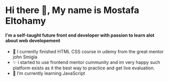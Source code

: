 <H1>                Hi there 👋,  My name is Mostafa Eltohamy </H1>
<h4>   I'm a self-taught future front end developer with passion to learn alot about web developement </h4>

     
- 🔭 I currently finished HTML CSS course in udemy from  the great mentor john Smigla  
- ✨ i started to use frontend mentor cummunity and im very happy such platform exists as it the best way to practice and get live evaluation.
- 🌱 I’m currently learning JavaScript 
<!-- 
**Eltohamy22/Eltohamy22** is a _special_ ✨ repository because its `README.md` (this file) appears on your GitHub profile.


- 
- 👯 I’m looking to collaborate on ...
- 🤔 I’m looking for help with ...
- 💬 Ask me about ...
- 📫 How to reach me: ...
- 😄 Pronouns: ...
- ⚡ Fun fact: ...
-->
